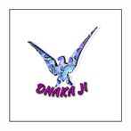 <html>
<body>
<a href="logo.html"><img src="icon1.jpg" border="1" style="width:200px; height:200px" title="Hitesh Dhaka" alt="Social Media"></a>
</body>
  </html>

